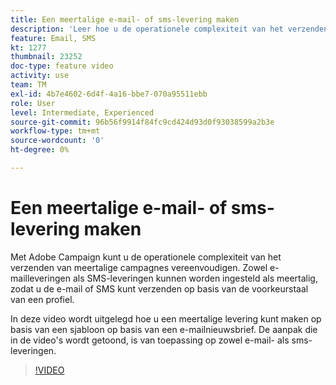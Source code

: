 ```yaml
---
title: Een meertalige e-mail- of sms-levering maken
description: 'Leer hoe u de operationele complexiteit van het verzenden van meertalige campagnes kunt vereenvoudigen. '
feature: Email, SMS
kt: 1277
thumbnail: 23252
doc-type: feature video
activity: use
team: TM
exl-id: 4b7e4602-6d4f-4a16-bbe7-070a95511ebb
role: User
level: Intermediate, Experienced
source-git-commit: 96b56f9914f84fc9cd424d93d0f93038599a2b3e
workflow-type: tm+mt
source-wordcount: '0'
ht-degree: 0%

---
```


# Een meertalige e-mail- of sms-levering maken

Met Adobe Campaign kunt u de operationele complexiteit van het verzenden van meertalige campagnes vereenvoudigen. Zowel e-mailleveringen als SMS-leveringen kunnen worden ingesteld als meertalig, zodat u de e-mail of SMS kunt verzenden op basis van de voorkeurstaal van een profiel.

In deze video wordt uitgelegd hoe u een meertalige levering kunt maken op basis van een sjabloon op basis van een e-mailnieuwsbrief. De aanpak die in de video&#39;s wordt getoond, is van toepassing op zowel e-mail- als sms-leveringen.

>[!VIDEO](https://video.tv.adobe.com/v/23252?quality=12)
